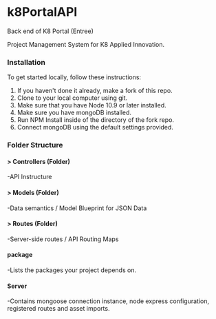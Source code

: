 # k8PortalAPI
Back end of K8 Portal (Entree)

Project Management System for K8 Applied Innovation.

### Installation

To get started locally, follow these instructions:

1. If you haven't done it already, make a fork of this repo.
1. Clone to your local computer using git.
1. Make sure that you have Node 10.9 or later installed.
1. Make sure you have mongoDB installed.
1. Run NPM Install inside of the directory of the fork repo.
1. Connect mongoDB using the default settings provided.

### Folder Structure 
#### > Controllers (Folder)
  -API Instructure

#### > Models (Folder)
 -Data semantics / Model Blueprint for JSON Data
 
#### > Routes (Folder)
 -Server-side routes / API Routing Maps
 
#### package 
 -Lists the packages your project depends on.

#### Server
 -Contains mongoose connection instance, node express configuration, registered routes and asset imports.



 
